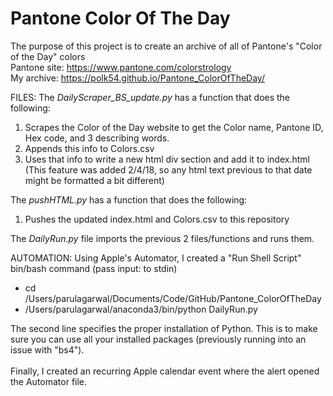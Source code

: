 # Pantone Color Of The Day

The purpose of this project is to create an archive of all of Pantone's "Color of the Day" colors
<br>Pantone site: https://www.pantone.com/colorstrology <br>
My archive: https://polk54.github.io/Pantone_ColorOfTheDay/

FILES:
The *DailyScraper_BS_update.py* has a function that does the following:
  1. Scrapes the Color of the Day website to get the Color name, Pantone ID, Hex code, and 3 describing words.
  2. Appends this info to  Colors.csv
  3. Uses that info to write a new html div section and add it to index.html
     (This feature was added 2/4/18, so any html text previous to that date might be formatted a bit different)

The *pushHTML.py* has a function that does the following:
  1. Pushes the updated index.html and Colors.csv to this repository

The *DailyRun.py* file imports the previous 2 files/functions and runs them.

AUTOMATION:
Using Apple's Automator, I created a "Run Shell Script" bin/bash command (pass input: to stdin)
- cd /Users/parulagarwal/Documents/Code/GitHub/Pantone_ColorOfTheDay
- /Users/parulagarwal/anaconda3/bin/python DailyRun.py

The second line specifies the proper installation of Python. This is to make sure you can use all your installed packages (previously running into an issue with "bs4").
<br> <br>
Finally, I created an recurring Apple calendar event where the alert opened the Automator file.
